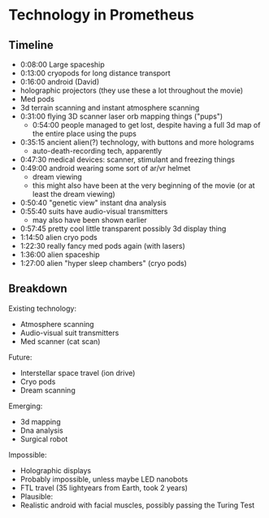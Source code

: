 # Technology in Prometheus

## Timeline

  * 0:08:00 Large spaceship
  * 0:13:00 cryopods for long distance transport
  * 0:16:00 android (David)
  * holographic projectors (they use these a lot throughout the movie)
  * Med pods
  * 3d terrain scanning and instant atmosphere scanning
  * 0:31:00 flying 3D scanner laser orb mapping things ("pups")
      * 0:54:00 people managed to get lost, despite having a full 3d map of the entire place using the pups
  * 0:35:15 ancient alien(?) technology, with buttons and more holograms
      * auto-death-recording tech, apparently
  * 0:47:30 medical devices: scanner, stimulant and freezing things
  * 0:49:00 android wearing some sort of ar/vr helmet
      * dream viewing
      * this might also have been at the very beginning of the movie (or at least the dream viewing)
  * 0:50:40 "genetic view" instant dna analysis
  * 0:55:40 suits have audio-visual transmitters
      * may also have been shown earlier
  * 0:57:45 pretty cool little transparent possibly 3d display thing
  * 1:14:50 alien cryo pods
  * 1:22:30 really fancy med pods again (with lasers)
  * 1:36:00 alien spaceship
  * 1:27:00 alien "hyper sleep chambers" (cryo pods)

## Breakdown
Existing technology:
  * Atmosphere scanning
  * Audio-visual suit transmitters
  * Med scanner (cat scan)

Future:
  * Interstellar space travel (ion drive)
  * Cryo pods
  * Dream scanning

Emerging:
  * 3d mapping
  * Dna analysis
  * Surgical robot

Impossible:
  * Holographic displays
  * Probably impossible, unless maybe LED nanobots
  * FTL travel (35 lightyears from Earth, took 2 years)
  * Plausible:
  * Realistic android with facial muscles, possibly passing the Turing Test
